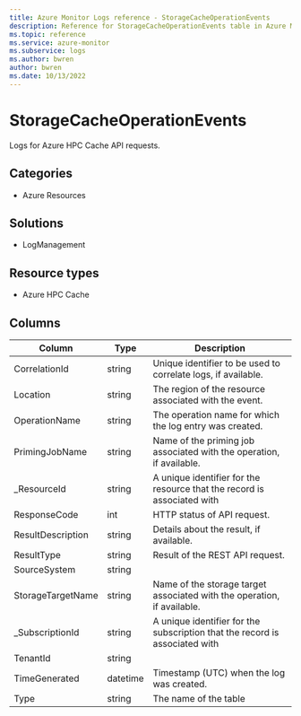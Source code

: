```yaml
---
title: Azure Monitor Logs reference - StorageCacheOperationEvents
description: Reference for StorageCacheOperationEvents table in Azure Monitor Logs.
ms.topic: reference
ms.service: azure-monitor
ms.subservice: logs
ms.author: bwren
author: bwren
ms.date: 10/13/2022
---
```


# StorageCacheOperationEvents

 Logs for Azure HPC Cache API requests.

## Categories

- Azure Resources
## Solutions

- LogManagement
## Resource types

- Azure HPC Cache




## Columns

| Column | Type | Description |
| --- | --- | --- |
| CorrelationId | string | Unique identifier to be used to correlate logs, if available. |
| Location | string | The region of the resource associated with the event. |
| OperationName | string | The operation name for which the log entry was created. |
| PrimingJobName | string | Name of the priming job associated with the operation, if available. |
| _ResourceId | string | A unique identifier for the resource that the record is associated with |
| ResponseCode | int | HTTP status of API request. |
| ResultDescription | string | Details about the result, if available. |
| ResultType | string | Result of the REST API request. |
| SourceSystem | string |  |
| StorageTargetName | string | Name of the storage target associated with the operation, if available. |
| _SubscriptionId | string | A unique identifier for the subscription that the record is associated with |
| TenantId | string |  |
| TimeGenerated | datetime | Timestamp (UTC) when the log was created. |
| Type | string | The name of the table |
